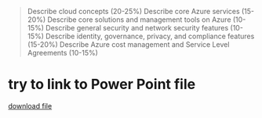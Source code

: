 > Describe cloud concepts (20-25%)
> Describe core Azure services (15-20%)
> Describe core solutions and management tools on Azure (10-15%)
> Describe general security and network security features (10-15%)
> Describe identity, governance, privacy, and compliance features (15-20%)
> Describe Azure cost management and Service Level Agreements (10-15%)

# try to link to Power Point file


[download file](https://github.com/chitmeo/blog/blob/main/_slides/01_Introduction_to_Azure_fundamentals.pptx?raw=true)